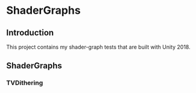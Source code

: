 # ShaderGraphs

## Introduction
This project contains my shader-graph tests that are built with Unity 2018.

## ShaderGraphs
### TVDithering
